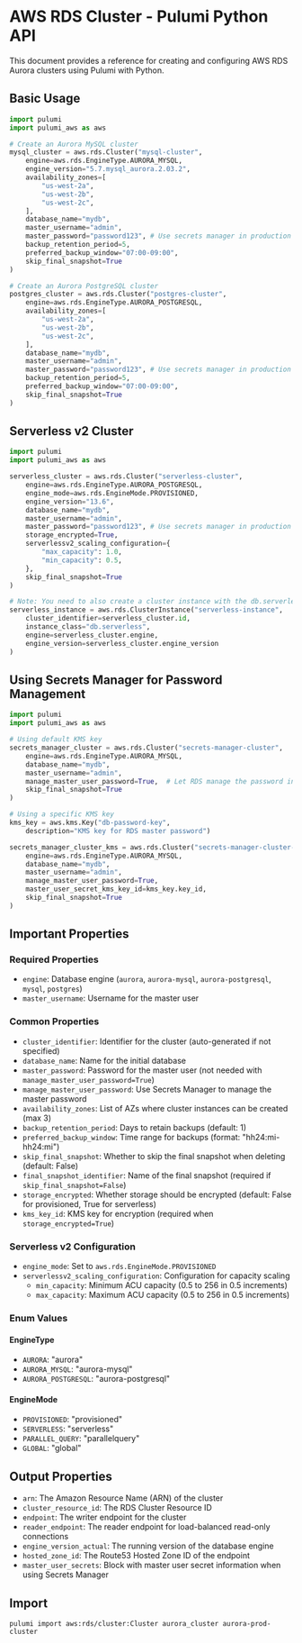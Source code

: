 # AWS RDS Cluster - Pulumi Python API

This document provides a reference for creating and configuring AWS RDS Aurora clusters using Pulumi with Python.

## Basic Usage

```python
import pulumi
import pulumi_aws as aws

# Create an Aurora MySQL cluster
mysql_cluster = aws.rds.Cluster("mysql-cluster",
    engine=aws.rds.EngineType.AURORA_MYSQL,
    engine_version="5.7.mysql_aurora.2.03.2",
    availability_zones=[
        "us-west-2a",
        "us-west-2b",
        "us-west-2c",
    ],
    database_name="mydb",
    master_username="admin",
    master_password="password123", # Use secrets manager in production
    backup_retention_period=5,
    preferred_backup_window="07:00-09:00",
    skip_final_snapshot=True
)

# Create an Aurora PostgreSQL cluster
postgres_cluster = aws.rds.Cluster("postgres-cluster",
    engine=aws.rds.EngineType.AURORA_POSTGRESQL,
    availability_zones=[
        "us-west-2a",
        "us-west-2b",
        "us-west-2c",
    ],
    database_name="mydb",
    master_username="admin",
    master_password="password123", # Use secrets manager in production
    backup_retention_period=5,
    preferred_backup_window="07:00-09:00",
    skip_final_snapshot=True
)
```

## Serverless v2 Cluster

```python
import pulumi
import pulumi_aws as aws

serverless_cluster = aws.rds.Cluster("serverless-cluster",
    engine=aws.rds.EngineType.AURORA_POSTGRESQL,
    engine_mode=aws.rds.EngineMode.PROVISIONED,
    engine_version="13.6",
    database_name="mydb",
    master_username="admin",
    master_password="password123", # Use secrets manager in production
    storage_encrypted=True,
    serverlessv2_scaling_configuration={
        "max_capacity": 1.0,
        "min_capacity": 0.5,
    },
    skip_final_snapshot=True
)

# Note: You need to also create a cluster instance with the db.serverless class
serverless_instance = aws.rds.ClusterInstance("serverless-instance",
    cluster_identifier=serverless_cluster.id,
    instance_class="db.serverless",
    engine=serverless_cluster.engine,
    engine_version=serverless_cluster.engine_version
)
```

## Using Secrets Manager for Password Management

```python
import pulumi
import pulumi_aws as aws

# Using default KMS key
secrets_manager_cluster = aws.rds.Cluster("secrets-manager-cluster",
    engine=aws.rds.EngineType.AURORA_MYSQL,
    database_name="mydb",
    master_username="admin",
    manage_master_user_password=True,  # Let RDS manage the password in Secrets Manager
    skip_final_snapshot=True
)

# Using a specific KMS key
kms_key = aws.kms.Key("db-password-key", 
    description="KMS key for RDS master password")

secrets_manager_cluster_kms = aws.rds.Cluster("secrets-manager-cluster-kms",
    engine=aws.rds.EngineType.AURORA_MYSQL,
    database_name="mydb",
    master_username="admin",
    manage_master_user_password=True,
    master_user_secret_kms_key_id=kms_key.key_id,
    skip_final_snapshot=True
)
```

## Important Properties

### Required Properties
- `engine`: Database engine (`aurora`, `aurora-mysql`, `aurora-postgresql`, `mysql`, `postgres`)
- `master_username`: Username for the master user

### Common Properties
- `cluster_identifier`: Identifier for the cluster (auto-generated if not specified)
- `database_name`: Name for the initial database
- `master_password`: Password for the master user (not needed with `manage_master_user_password=True`)
- `manage_master_user_password`: Use Secrets Manager to manage the master password
- `availability_zones`: List of AZs where cluster instances can be created (max 3)
- `backup_retention_period`: Days to retain backups (default: 1)
- `preferred_backup_window`: Time range for backups (format: "hh24:mi-hh24:mi")
- `skip_final_snapshot`: Whether to skip the final snapshot when deleting (default: False)
- `final_snapshot_identifier`: Name of the final snapshot (required if `skip_final_snapshot=False`)
- `storage_encrypted`: Whether storage should be encrypted (default: False for provisioned, True for serverless)
- `kms_key_id`: KMS key for encryption (required when `storage_encrypted=True`)

### Serverless v2 Configuration
- `engine_mode`: Set to `aws.rds.EngineMode.PROVISIONED` 
- `serverlessv2_scaling_configuration`: Configuration for capacity scaling
  - `min_capacity`: Minimum ACU capacity (0.5 to 256 in 0.5 increments)
  - `max_capacity`: Maximum ACU capacity (0.5 to 256 in 0.5 increments)

### Enum Values

#### EngineType
- `AURORA`: "aurora"
- `AURORA_MYSQL`: "aurora-mysql"
- `AURORA_POSTGRESQL`: "aurora-postgresql"

#### EngineMode
- `PROVISIONED`: "provisioned"
- `SERVERLESS`: "serverless"
- `PARALLEL_QUERY`: "parallelquery"
- `GLOBAL`: "global"

## Output Properties

- `arn`: The Amazon Resource Name (ARN) of the cluster
- `cluster_resource_id`: The RDS Cluster Resource ID
- `endpoint`: The writer endpoint for the cluster
- `reader_endpoint`: The reader endpoint for load-balanced read-only connections
- `engine_version_actual`: The running version of the database engine
- `hosted_zone_id`: The Route53 Hosted Zone ID of the endpoint
- `master_user_secrets`: Block with master user secret information when using Secrets Manager

## Import

```
pulumi import aws:rds/cluster:Cluster aurora_cluster aurora-prod-cluster
```